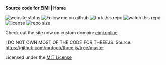 **Source code for EiMi | Home**

![website status](https://img.shields.io/website?down_color=red&down_message=currently%20down&style=for-the-badge&up_color=%233ec300&up_message=online&url=http%3A%2F%2Feimi.online)
![Follow me on github](https://img.shields.io/github/followers/miyamura80?style=for-the-badge)
![fork this repo](https://img.shields.io/github/forks/miyamura80/miyamura80.github.io?color=%23058ed9&style=for-the-badge)
![watch this repo](https://img.shields.io/github/watchers/miyamura80/miyamura80.github.io?color=058ed9&style=for-the-badge)
![license](https://img.shields.io/github/license/miyamura80/miyamura80.github.io?color=058ed9&style=for-the-badge)
![repo size](https://img.shields.io/github/repo-size/miyamura80/miyamura80.github.io?color=058ed9&style=for-the-badge)

Check out the site now on custom domain: [eimi.online](http://eimi.online)


I DO NOT OWN MOST OF THE CODE FOR THREEJS. Source: https://github.com/mrdoob/three.js/tree/master


Licensed under the [MIT License](LICENSE)
